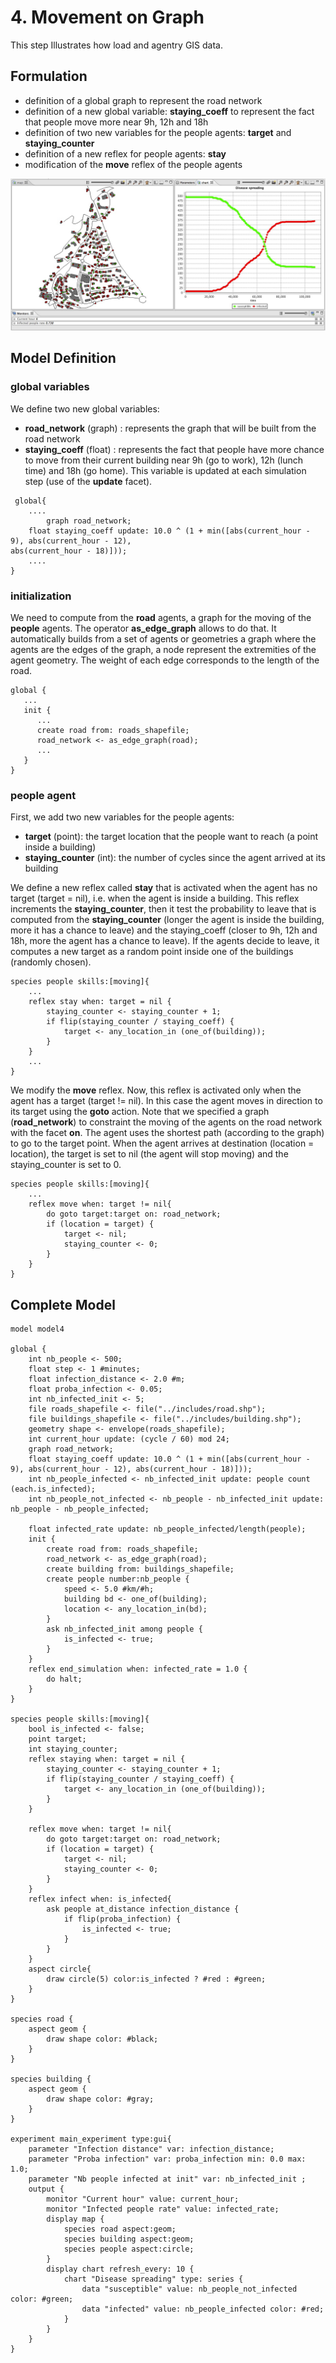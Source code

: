 # 4. Movement on Graph
This step Illustrates how load and agentry GIS data.







## Formulation
  * definition of a global graph to represent the road network
  * definition of a new global variable: **staying\_coeff** to represent the fact that people move more near 9h, 12h and 18h
  * definition of two new variables for the people agents: **target** and **staying\_counter**
  * definition of a new reflex for people agents: **stay**
  * modification of the **move** reflex of the people agents

![images/Tutorials/Incremental_model/Incremental_model4.jpg](images/Tutorials/Incremental_model/Incremental_model4.jpg)





## Model Definition

### global variables
We define two new global variables:
  * **road\_network** (graph) : represents the graph that will be built from the road network
  * **staying\_coeff** (float) : represents the fact that people have more chance to move from their current building near 9h (go to work), 12h (lunch time) and 18h (go home). This variable is updated at each simulation step (use of the **update** facet).

```
 global{
	....
        graph road_network;
	float staying_coeff update: 10.0 ^ (1 + min([abs(current_hour - 9), abs(current_hour - 12), 
abs(current_hour - 18)]));
	....
}
```

### initialization
We need to compute from the **road** agents, a graph for the moving of the **people** agents. The operator **as\_edge\_graph** allows to do that. It automatically builds from a set of agents or geometries a graph where the agents are the edges of the graph, a node represent the extremities of the agent geometry. The weight of each edge corresponds to the length of the road.
```
global {
   ...
   init {
      ...
      create road from: roads_shapefile;
      road_network <- as_edge_graph(road);	
      ...
   }
}
```

### people agent
First, we add two new variables for the people agents:
  * **target** (point): the target location that the people want to reach (a point inside a building)
  * **staying\_counter** (int): the number of cycles since the agent arrived at its building

We define a new reflex called **stay** that is activated when the agent has no target (target = nil), i.e. when the agent is inside a building. This reflex increments the **staying\_counter**, then it test the probability to leave that is computed from the **staying\_counter** (longer the agent is inside the building, more it has a chance to leave) and the staying\_coeff (closer to 9h, 12h and 18h, more the agent has a chance to leave).
If the agents decide to leave, it computes a new target as a random point inside one of the buildings (randomly chosen).

```
species people skills:[moving]{		
	...
	reflex stay when: target = nil {
		staying_counter <- staying_counter + 1;
		if flip(staying_counter / staying_coeff) {
			target <- any_location_in (one_of(building));
		}
	}
	...
}
```

We modify the **move** reflex. Now, this reflex is activated only when the agent has a target (target != nil). In this case the agent moves in direction to its target using the **goto** action. Note that we specified a graph (**road\_network**) to constraint the moving of the agents on the road network with the facet **on**. The agent uses the shortest path (according to the graph) to go to the target point. When the agent arrives at destination (location = location), the target is set to nil (the agent will stop moving) and the staying\_counter is set to 0.
```
species people skills:[moving]{		
	...
	reflex move when: target != nil{
		do goto target:target on: road_network;
		if (location = target) {
			target <- nil;
			staying_counter <- 0;
		} 
	}
}
```




## Complete Model

```
model model4 
 
global {
	int nb_people <- 500;
	float step <- 1 #minutes;
	float infection_distance <- 2.0 #m;
	float proba_infection <- 0.05;
	int nb_infected_init <- 5;
	file roads_shapefile <- file("../includes/road.shp");
	file buildings_shapefile <- file("../includes/building.shp");
	geometry shape <- envelope(roads_shapefile);
	int current_hour update: (cycle / 60) mod 24;
	graph road_network;
	float staying_coeff update: 10.0 ^ (1 + min([abs(current_hour - 9), abs(current_hour - 12), abs(current_hour - 18)]));
	int nb_people_infected <- nb_infected_init update: people count (each.is_infected);
	int nb_people_not_infected <- nb_people - nb_infected_init update: nb_people - nb_people_infected;
	
	float infected_rate update: nb_people_infected/length(people);
	init {
		create road from: roads_shapefile;
		road_network <- as_edge_graph(road);
		create building from: buildings_shapefile;
		create people number:nb_people {
			speed <- 5.0 #km/#h;
			building bd <- one_of(building);
			location <- any_location_in(bd);
		}
		ask nb_infected_init among people {
			is_infected <- true;
		}
	}
	reflex end_simulation when: infected_rate = 1.0 {
		do halt;
	}
}

species people skills:[moving]{		
	bool is_infected <- false;
	point target;
	int staying_counter;
	reflex staying when: target = nil {
		staying_counter <- staying_counter + 1;
		if flip(staying_counter / staying_coeff) {
			target <- any_location_in (one_of(building));
		}
	}
		
	reflex move when: target != nil{
		do goto target:target on: road_network;
		if (location = target) {
			target <- nil;
			staying_counter <- 0;
		} 
	}
	reflex infect when: is_infected{
		ask people at_distance infection_distance {
			if flip(proba_infection) {
				is_infected <- true;
			}
		}
	}
	aspect circle{
		draw circle(5) color:is_infected ? #red : #green;
	}
}

species road {
	aspect geom {
		draw shape color: #black;
	}
}

species building {
	aspect geom {
		draw shape color: #gray;
	}
}

experiment main_experiment type:gui{
	parameter "Infection distance" var: infection_distance;
	parameter "Proba infection" var: proba_infection min: 0.0 max: 1.0;
	parameter "Nb people infected at init" var: nb_infected_init ;
	output {
		monitor "Current hour" value: current_hour;
		monitor "Infected people rate" value: infected_rate;
		display map {
			species road aspect:geom;
			species building aspect:geom;
			species people aspect:circle;			
		}
		display chart refresh_every: 10 {
			chart "Disease spreading" type: series {
				data "susceptible" value: nb_people_not_infected color: #green;
				data "infected" value: nb_people_infected color: #red;
			}
		}
	}
}
```
